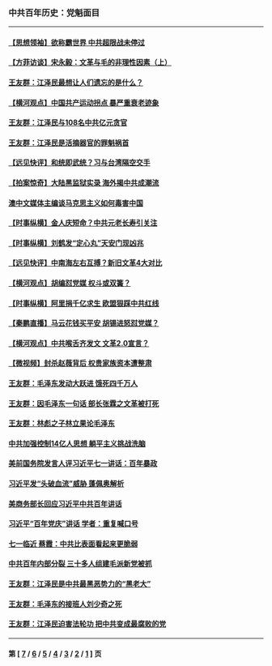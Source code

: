 ### 中共百年历史：党魁面目
---
#### [【思想领袖】欲称霸世界 中共超限战未停过](../../pages/nf1176107/n13745142.md?01040430) 
#### [【方菲访谈】宋永毅：文革与毛的非理性因素（上）](../../pages/nf1176107/n13469956.md?01040430) 
#### [王友群：江泽民最想让人们遗忘的是什么？](../../pages/nf1176107/n13408949.md?01040430) 
#### [【横河观点】中国共产运动拐点 暴严重衰老迹象](../../pages/nf1176107/n13388333.md?01040430) 
#### [王友群：江泽民与108名中共亿元贪官](../../pages/nf1176107/n13352358.md?01040430) 
#### [王友群：江泽民是活摘器官的罪魁祸首](../../pages/nf1176107/n13336903.md?01040430) 
#### [【远见快评】和统即武统？习与台湾隔空交手](../../pages/nf1176107/n13297739.md?01040430) 
#### [【拍案惊奇】大陆黑监狱实录 海外揭中共成潮流](../../pages/nf1176107/n13288853.md?01040430) 
#### [澳中文媒体主编谈马克思主义如何毒害中国](../../pages/nf1176107/n13257387.md?01040430) 
#### [【时事纵横】金人庆短命？中共元老长寿引关注](../../pages/nf1176107/n13217934.md?01040430) 
#### [【时事纵横】刘鹤发“定心丸”天安门现凶兆](../../pages/nf1176107/n13215416.md?01040430) 
#### [【远见快评】中南海左右互搏？新旧文革4大对比](../../pages/nf1176107/n13214745.md?01040430) 
#### [【横河观点】胡编怼党媒 权斗或双簧？](../../pages/nf1176107/n13210864.md?01040430) 
#### [【时事纵横】阿里捐千亿求生 欧盟狠踩中共红线](../../pages/nf1176107/n13206431.md?01040430) 
#### [【秦鹏直播】马云花钱买平安 胡锡进怒怼党媒？](../../pages/nf1176107/n13206392.md?01040430) 
#### [【横河观点】中共喉舌齐发文 文革2.0宣言？](../../pages/nf1176107/n13201248.md?01040430) 
#### [【微视频】封杀赵薇背后 权贵家族资本遭整肃](../../pages/nf1176107/n13197798.md?01040430) 
#### [王友群：毛泽东发动大跃进 饿死四千万人](../../pages/nf1176107/n13177158.md?01040430) 
#### [王友群：因毛泽东一句话 部长张霖之文革被打死](../../pages/nf1176107/n13161711.md?01040430) 
#### [王友群：林彪之子林立果论毛泽东](../../pages/nf1176107/n13128622.md?01040430) 
#### [中共加强控制14亿人思想 躺平主义挑战洗脑](../../pages/nf1176107/n13094299.md?01040430) 
#### [美前国务院发言人评习近平七一讲话：百年暴政](../../pages/nf1176107/n13066986.md?01040430) 
#### [习近平发“头破血流”威胁 蓬佩奥解析](../../pages/nf1176107/n13063604.md?01040430) 
#### [美商务部长回应习近平中共百年讲话](../../pages/nf1176107/n13062903.md?01040430) 
#### [习近平“百年党庆”讲话 学者：重复喊口号](../../pages/nf1176107/n13061411.md?01040430) 
#### [七一临近 蔡霞：中共比表面看起来更脆弱](../../pages/nf1176107/n13056418.md?01040430) 
#### [中共百年内部分裂 三十多人组建毛派新党被抓](../../pages/nf1176107/n13044023.md?01040430) 
#### [王友群：江泽民是中共最黑恶势力的“黑老大”](../../pages/nf1176107/n13022180.md?01040430) 
#### [王友群：毛泽东的接班人刘少奇之死](../../pages/nf1176107/n12991772.md?01040430) 
#### [王友群：江泽民迫害法轮功 把中共变成最腐败的党](../../pages/nf1176107/n12947347.md?01040430) 

---
#### 第 [ [7](./7.md?01040430) / [6](./6.md?01040430) / [5](./5.md?01040430) / [4](./4.md?01040430) / [3](./3.md?01040430) / [2](./2.md?01040430) / [1](./1.md?01040430) ] 页

